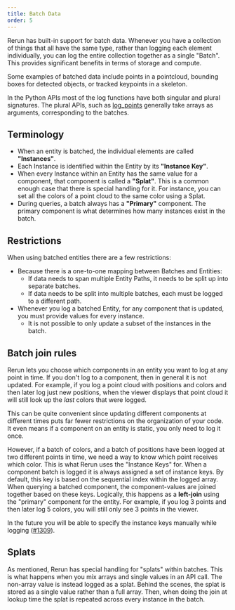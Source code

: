 ```yaml
---
title: Batch Data
order: 5
---
```


Rerun has built-in support for batch data. Whenever you have a collection of things that all have the same type, rather
than logging each element individually, you can log the entire collection together as a single "Batch". This provides
significant benefits in terms of storage and compute.

Some examples of batched data include points in a pointcloud, bounding boxes for detected objects, or tracked keypoints
in a skeleton.

In the Python APIs most of the log functions have both singular and plural signatures. The plural APIs, such as
[log_points](https://ref.rerun.io/docs/python/latest/common/spatial_primitives/#rerun.log_points) generally take
arrays as arguments, corresponding to the batches.

## Terminology
- When an entity is batched, the individual elements are called **"Instances"**.
- Each Instance is identified within the Entity by its **"Instance Key"**.
- When every Instance within an Entity has the same value for a component, that component is called a **"Splat"**. This
  is a common enough case that there is special handling for it.
  For instance, you can set all the colors of a point cloud to the same color using a Splat.
- During queries, a batch always has a **"Primary"** component. The primary component is what determines
  how many instances exist in the batch.

## Restrictions

When using batched entities there are a few restrictions:
 - Because there is a one-to-one mapping between Batches and Entities:
    - If data needs to span multiple Entity Paths, it needs to be split up into separate batches.
    - If data needs to be split into multiple batches, each must be logged to a different path.
 - Whenever you log a batched Entity, for any component that is updated, you must provide values for
   every instance.
    - It is not possible to only update a subset of the instances in the batch.

## Batch join rules

Rerun lets you choose which components in an entity you want to log at any point in time. If you don't log to a
component, then in general it is not updated. For example, if you log a point cloud with positions and colors and then
later log just new positions, when the viewer displays that point cloud it will still look up the *last* colors that
were logged.

This can be quite convenient since updating different components at different times puts far fewer restrictions on the
organization of your code. It even means if a component on an entity is static, you only need to log it once.

However, if a batch of colors, and a batch of positions have been logged at two different points in time, we need a way
to know which point receives which color. This is what Rerun uses the "Instance Keys" for. When a component batch is
logged it is always assigned a set of instance keys. By default, this key is based on the sequential index within the
logged array.  When querying a batched component, the component-values are joined together based on these keys.
Logically, this happens as a **left-join** using the "primary" component for the entity. For example, if you log 3
points and then later log 5 colors, you will still only see 3 points in the viewer.

In the future you will be able to specify the instance keys manually while logging ([#1309](https://github.com/rerun-io/rerun/issues/1309)).

## Splats

As mentioned, Rerun has special handling for "splats" within batches.  This is what happens when you mix arrays and
single values in an API call. The non-array value is instead logged as a splat. Behind the scenes, the splat is stored
as a single value rather than a full array. Then, when doing the join at lookup time the splat is repeated across
every instance in the batch.




